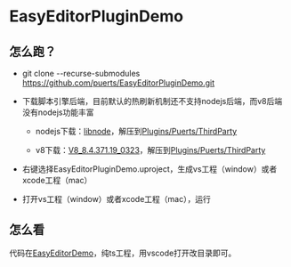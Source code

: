 # EasyEditorPluginDemo

## 怎么跑？

* git clone --recurse-submodules https://github.com/puerts/EasyEditorPluginDemo.git

* 下载脚本引擎后端，目前默认的热刷新机制还不支持nodejs后端，而v8后端没有nodejs功能丰富

  - nodejs下载：[libnode](https://github.com/puerts/backend-nodejs/releases/tag/NodeJS_0425)，解压到[Plugins/Puerts/ThirdParty](Plugins/Puerts/ThirdParty)
  
  - v8下载：[V8_8.4.371.19_0323](https://github.com/puerts/backend-v8/releases/tag/V8_8.4.371.19_0323)，解压到[Plugins/Puerts/ThirdParty](Plugins/Puerts/ThirdParty)

* 右键选择EasyEditorPluginDemo.uproject，生成vs工程（window）或者xcode工程（mac）

* 打开vs工程（window）或者xcode工程（mac），运行


## 怎么看

代码在[EasyEditorDemo](EasyEditorDemo)，纯ts工程，用vscode打开改目录即可。

